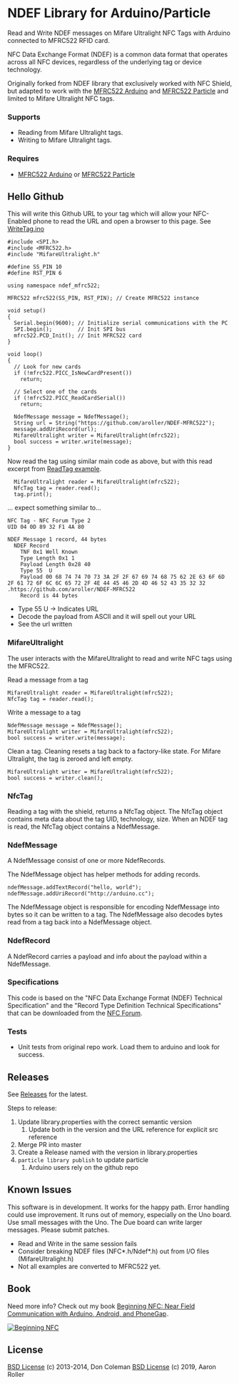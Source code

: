 # NDEF Library for Arduino/Particle

Read and Write NDEF messages on Mifare Ultralight NFC Tags with Arduino connected to MFRC522 RFID card.

NFC Data Exchange Format (NDEF) is a common data format that operates across all NFC devices, regardless of the underlying tag or device technology.

Originally forked from NDEF library that exclusively worked with NFC Shield, but adapted to work with the [MFRC522 Arduino](https://github.com/miguelbalboa/rfid) and [MFRC522 Particle](https://github.com/pkourany/MFRC522_RFID_Library) and limited to Mifare Ultralight NFC tags.

### Supports

- Reading from Mifare Ultralight tags.
- Writing to Mifare Ultralight tags.

### Requires

- [MFRC522 Arduino](https://github.com/miguelbalboa/rfid) or [MFRC522 Particle](https://github.com/pkourany/MFRC522_RFID_Library)

## Hello Github

This will write this Github URL to your tag which will allow your NFC-Enabled phone to read the URL and open a browser to this page.
See [WriteTag.ino](examples/WriteTag/WriteTag.ino)

```
#include <SPI.h>
#include <MFRC522.h>
#include "MifareUltralight.h"

#define SS_PIN 10
#define RST_PIN 6

using namespace ndef_mfrc522;

MFRC522 mfrc522(SS_PIN, RST_PIN); // Create MFRC522 instance

void setup()
{
  Serial.begin(9600); // Initialize serial communications with the PC
  SPI.begin();        // Init SPI bus
  mfrc522.PCD_Init(); // Init MFRC522 card
}

void loop()
{
  // Look for new cards
  if (!mfrc522.PICC_IsNewCardPresent())
    return;

  // Select one of the cards
  if (!mfrc522.PICC_ReadCardSerial())
    return;

  NdefMessage message = NdefMessage();
  String url = String("https://github.com/aroller/NDEF-MFRC522");
  message.addUriRecord(url);
  MifareUltralight writer = MifareUltralight(mfrc522);
  bool success = writer.write(message);
}
```

Now read the tag using similar main code as above, but with this read excerpt from [ReadTag example](examples/ReadTag/ReadTag.ino).

```
  MifareUltralight reader = MifareUltralight(mfrc522);
  NfcTag tag = reader.read();
  tag.print();
```

... expect something similar to...

```
NFC Tag - NFC Forum Type 2
UID 04 0D 89 32 F1 4A 80

NDEF Message 1 record, 44 bytes
  NDEF Record
    TNF 0x1 Well Known
    Type Length 0x1 1
    Payload Length 0x28 40
    Type 55  U
    Payload 00 68 74 74 70 73 3A 2F 2F 67 69 74 68 75 62 2E 63 6F 6D 2F 61 72 6F 6C 6C 65 72 2F 4E 44 45 46 2D 4D 46 52 43 35 32 32  .https://github.com/aroller/NDEF-MFRC522
    Record is 44 bytes
```

- Type 55 U -> Indicates URL
- Decode the payload from ASCII and it will spell out your URL
- See the url written

### MifareUltralight

The user interacts with the MifareUltralight to read and write NFC tags using the MFRC522.

Read a message from a tag

    MifareUltralight reader = MifareUltralight(mfrc522);
    NfcTag tag = reader.read();

Write a message to a tag

    NdefMessage message = NdefMessage();
    MifareUltralight writer = MifareUltralight(mfrc522);
    bool success = writer.write(message);

Clean a tag. Cleaning resets a tag back to a factory-like state. For Mifare Ultralight, the tag is zeroed and left empty.

    MifareUltralight writer = MifareUltralight(mfrc522);
    bool success = writer.clean();

### NfcTag

Reading a tag with the shield, returns a NfcTag object. The NfcTag object contains meta data about the tag UID, technology, size. When an NDEF tag is read, the NfcTag object contains a NdefMessage.

### NdefMessage

A NdefMessage consist of one or more NdefRecords.

The NdefMessage object has helper methods for adding records.

    ndefMessage.addTextRecord("hello, world");
    ndefMessage.addUriRecord("http://arduino.cc");

The NdefMessage object is responsible for encoding NdefMessage into bytes so it can be written to a tag. The NdefMessage also decodes bytes read from a tag back into a NdefMessage object.

### NdefRecord

A NdefRecord carries a payload and info about the payload within a NdefMessage.

### Specifications

This code is based on the "NFC Data Exchange Format (NDEF) Technical Specification" and the "Record Type Definition Technical Specifications" that can be downloaded from the [NFC Forum](http://www.nfc-forum.org/specs/spec_license).

### Tests

- Unit tests from original repo work. Load them to arduino and look for success.

## Releases

See [Releases](releases) for the latest.

Steps to release:

1. Update library.properties with the correct semantic version
   1. Update both in the version and the URL reference for explicit src reference
1. Merge PR into master
1. Create a Release named with the version in library.properties
1. `particle library publish` to update particle
   1. Arduino users rely on the github repo

## Known Issues

This software is in development. It works for the happy path. Error handling could use improvement. It runs out of memory, especially on the Uno board. Use small messages with the Uno. The Due board can write larger messages. Please submit patches.

- Read and Write in the same session fails
- Consider breaking NDEF files (NFC*.h/Ndef*.h) out from I/O files (MifareUltralight.h)
- Not all examples are converted to MFRC522 yet.

## Book

Need more info? Check out my book <a href="http://www.anrdoezrs.net/click-7521423-11260198-1430755877000?url=http%3A%2F%2Fshop.oreilly.com%2Fproduct%2F0636920021193.do%3Fcmp%3Daf-prog-books-videos-product_cj_9781449372064_%2525zp&cjsku=0636920021193" target="_top">
Beginning NFC: Near Field Communication with Arduino, Android, and PhoneGap</a><img src="http://www.lduhtrp.net/image-7521423-11260198-1430755877000" width="1" height="1" border="0"/>.

<a href="http://www.tkqlhce.com/click-7521423-11260198-1430755877000?url=http%3A%2F%2Fshop.oreilly.com%2Fproduct%2F0636920021193.do%3Fcmp%3Daf-prog-books-videos-product_cj_9781449372064_%2525zp&cjsku=0636920021193" target="_top"><img src="http://akamaicovers.oreilly.com/images/0636920021193/cat.gif" border="0" alt="Beginning NFC"/></a><img src="http://www.awltovhc.com/image-7521423-11260198-1430755877000" width="1" height="1" border="0"/>

## License

[BSD License](https://github.com/don/Ndef/blob/master/LICENSE.txt) (c) 2013-2014, Don Coleman
[BSD License](https://github.com/aroller/NDEF-MRFC522/blob/master/LICENSE.txt) (c) 2019, Aaron Roller
